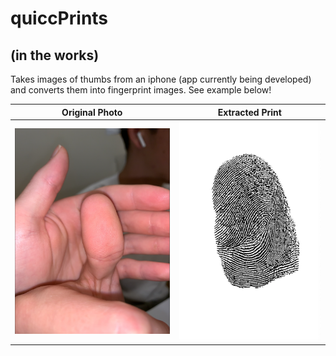# quiccPrints
## (in the works)

Takes images of thumbs from an iphone (app currently being developed) and converts them into fingerprint images.  See example below!

Original Photo                                                                        |  Extracted Print
:------------------------------------------------------------------------------------:|:-------------------------:
![Before](https://github.com/epeake/image_to_prints/blob/master/examples/finger.png)  |  ![After](https://github.com/epeake/image_to_prints/blob/master/examples/print.png)
